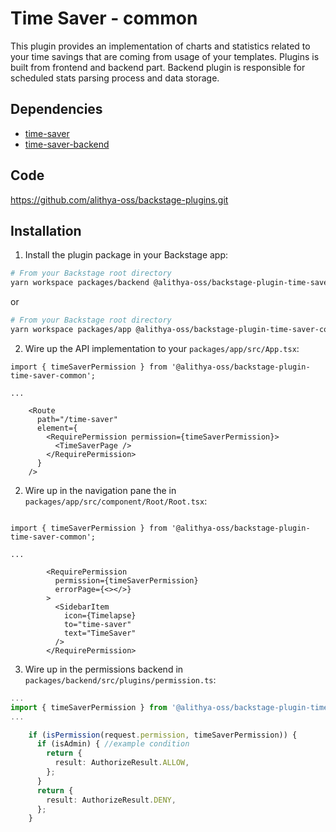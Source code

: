 # Time Saver - common

This plugin provides an implementation of charts and statistics related to your time savings that are coming from usage of your templates. Plugins is built from frontend and backend part. Backend plugin is responsible for scheduled stats parsing process and data storage.

## Dependencies

- [time-saver](https://github.com/alithya-oss/backstage-plugins/tree/main/workspaces/time-saver/plugins/time-saver)
- [time-saver-backend](https://github.com/alithya-oss/backstage-plugins/tree/main/workspaces/time-saver/plugins/time-saver-backend)

## Code

<https://github.com/alithya-oss/backstage-plugins.git>

## Installation

1. Install the plugin package in your Backstage app:

```sh
# From your Backstage root directory
yarn workspace packages/backend @alithya-oss/backstage-plugin-time-saver-common
```

or

```sh
# From your Backstage root directory
yarn workspace packages/app @alithya-oss/backstage-plugin-time-saver-common
```

2. Wire up the API implementation to your `packages/app/src/App.tsx`:

```tsx
import { timeSaverPermission } from '@alithya-oss/backstage-plugin-time-saver-common';

...

    <Route
      path="/time-saver"
      element={
        <RequirePermission permission={timeSaverPermission}>
          <TimeSaverPage />
        </RequirePermission>
      }
    />

```

2. Wire up in the navigation pane the in `packages/app/src/component/Root/Root.tsx`:

```tsx

import { timeSaverPermission } from '@alithya-oss/backstage-plugin-time-saver-common';

...

        <RequirePermission
          permission={timeSaverPermission}
          errorPage={<></>}
        >
          <SidebarItem
            icon={Timelapse}
            to="time-saver"
            text="TimeSaver"
          />
        </RequirePermission>
```

3. Wire up in the permissions backend in `packages/backend/src/plugins/permission.ts`:

```ts
...
import { timeSaverPermission } from '@alithya-oss/backstage-plugin-time-saver-common';
...

    if (isPermission(request.permission, timeSaverPermission)) {
      if (isAdmin) { //example condition
        return {
          result: AuthorizeResult.ALLOW,
        };
      }
      return {
        result: AuthorizeResult.DENY,
      };
    }

```
